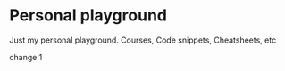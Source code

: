 # Personal playground
Just my personal playground. Courses, Code snippets, Cheatsheets, etc


change 1